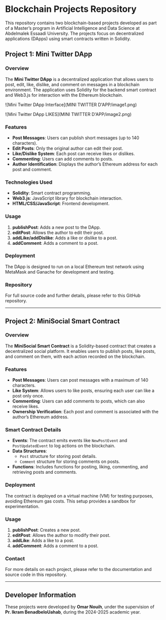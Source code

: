 # Blockchain Projects Repository

This repository contains two blockchain-based projects developed as part of a Master’s program in Artificial Intelligence and Data Science at Abdelmalek Essaadi University. The projects focus on decentralized applications (DApps) using smart contracts written in Solidity.

## Project 1: Mini Twitter DApp

### Overview
The **Mini Twitter DApp** is a decentralized application that allows users to post, edit, like, dislike, and comment on messages in a blockchain environment. The application uses Solidity for the backend smart contract and Web3.js for interaction with the Ethereum blockchain.

![Mini Twitter DApp Interface](MINI TWITTER D'APP/image1.png)

![Mini Twitter DApp LIKES](MINI TWITTER D'APP/image2.png)

### Features
- **Post Messages**: Users can publish short messages (up to 140 characters).
- **Edit Posts**: Only the original author can edit their post.
- **Like/Dislike System**: Each post can receive likes or dislikes.
- **Commenting**: Users can add comments to posts.
- **Author Identification**: Displays the author’s Ethereum address for each post and comment.

### Technologies Used
- **Solidity**: Smart contract programming.
- **Web3.js**: JavaScript library for blockchain interaction.
- **HTML/CSS/JavaScript**: Frontend development.

### Usage
1. **publishPost**: Adds a new post to the DApp.
2. **editPost**: Allows the author to edit their post.
3. **addLike/addDislike**: Adds a like or dislike to a post.
4. **addComment**: Adds a comment to a post.

### Deployment
The DApp is designed to run on a local Ethereum test network using MetaMask and Ganache for development and testing.

### Repository
For full source code and further details, please refer to this GitHub repository.

---

## Project 2: MiniSocial Smart Contract

### Overview
The **MiniSocial Smart Contract** is a Solidity-based contract that creates a decentralized social platform. It enables users to publish posts, like posts, and comment on them, with each action recorded on the blockchain.

### Features
- **Post Messages**: Users can post messages with a maximum of 140 characters.
- **Like System**: Allows users to like posts, ensuring each user can like a post only once.
- **Commenting**: Users can add comments to posts, which can also receive likes.
- **Ownership Verification**: Each post and comment is associated with the author’s Ethereum address.

### Smart Contract Details
- **Events**: The contract emits events like `NewPostEvent` and `PostUpdatedEvent` to log actions on the blockchain.
- **Data Structures**:
  - `Post` structure for storing post details.
  - `Comment` structure for storing comments on posts.
- **Functions**: Includes functions for posting, liking, commenting, and retrieving posts and comments.

### Deployment
The contract is deployed on a virtual machine (VM) for testing purposes, avoiding Ethereum gas costs. This setup provides a sandbox for experimentation.

### Usage
1. **publishPost**: Creates a new post.
2. **editPost**: Allows the author to modify their post.
3. **addLike**: Adds a like to a post.
4. **addComment**: Adds a comment to a post.

### Contact
For more details on each project, please refer to the documentation and source code in this repository.

---

## Developer Information

These projects were developed by **Omar Nouih**, under the supervision of **Pr. Ikram BenadbeloUahab**, during the 2024-2025 academic year.
